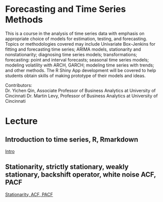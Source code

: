 # Forecasting and Time Series Methods

This is a course in the analysis of time series data with emphasis on appropriate choice of models for estimation, testing, and forecasting. Topics or methodologies covered may include Univariate Box-Jenkins for fitting and forecasting time series; ARIMA models, stationarity and nonstationarity; diagnosing time series models; transformations; forecasting: point and interval forecasts; seasonal time series models; modeling volatility with ARCH, GARCH; modeling time series with trends; and other methods. The R Shiny App development will be covered to help students obtain skills of making prototype of their models and ideas.

Contributors:  
Dr. Yichen Qin, Associate Professor of Business Analytics at University of Cincinnati
Dr. Martin Levy, Professor of Business Analytics at University of Cincinnati

# Lecture

## Introduction to time series, R, Rmarkdown

[Intro](lecture/0_IntroR.html)

## Stationarity, strictly stationary, weakly stationary, backshift operator, white noise ACF, PACF

[Stationarity, ACF, PACF](lecture/1_Stationarity_ACF_PACF.html)

<!--- ## Autoregression & Moving Average

[AR, MA](lecture/2_AR_MA.html)

## ARMA & ARIMA

[ARMA, ARIMA](lecture/3_ARMA_ARIMA.html)

## Model fitting

[Model fitting](lecture/4_Model_fitting.html)

## Augmented Dickey-Fuller test (ADF) 

[ADF](lecture/5_ADF.html)

## Forecast

[Forecast](lecture/6_Forecast.html)

## Seasonal ARIMA

[Seasonal ARIMA](lecture/7_Seasonal_ARIMA.html)

## vector autoregressive models (VAR)

[VAR](lecture/8_VAR.html)

## Cointegration

[Cointegration](lecture/9_Cointegration.html)

## Beyond ARIMA

[Beyond ARIMA](lecture/10_Beyond_ARIMA.html)

just ---> 
